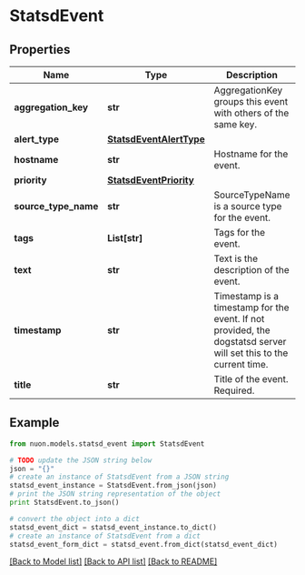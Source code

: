 # StatsdEvent


## Properties

Name | Type | Description | Notes
------------ | ------------- | ------------- | -------------
**aggregation_key** | **str** | AggregationKey groups this event with others of the same key. | [optional] 
**alert_type** | [**StatsdEventAlertType**](StatsdEventAlertType.md) |  | [optional] 
**hostname** | **str** | Hostname for the event. | [optional] 
**priority** | [**StatsdEventPriority**](StatsdEventPriority.md) |  | [optional] 
**source_type_name** | **str** | SourceTypeName is a source type for the event. | [optional] 
**tags** | **List[str]** | Tags for the event. | [optional] 
**text** | **str** | Text is the description of the event. | [optional] 
**timestamp** | **str** | Timestamp is a timestamp for the event.  If not provided, the dogstatsd server will set this to the current time. | [optional] 
**title** | **str** | Title of the event.  Required. | [optional] 

## Example

```python
from nuon.models.statsd_event import StatsdEvent

# TODO update the JSON string below
json = "{}"
# create an instance of StatsdEvent from a JSON string
statsd_event_instance = StatsdEvent.from_json(json)
# print the JSON string representation of the object
print StatsdEvent.to_json()

# convert the object into a dict
statsd_event_dict = statsd_event_instance.to_dict()
# create an instance of StatsdEvent from a dict
statsd_event_form_dict = statsd_event.from_dict(statsd_event_dict)
```
[[Back to Model list]](../README.md#documentation-for-models) [[Back to API list]](../README.md#documentation-for-api-endpoints) [[Back to README]](../README.md)


